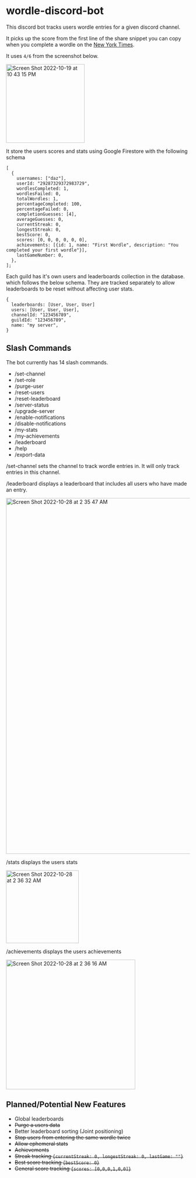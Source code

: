 # wordle-discord-bot

This discord bot tracks users wordle entries for a given discord channel.

It picks up the score from the first line of the share snippet you can copy when you complete a wordle on the [New York Times](https://www.nytimes.com/games/wordle/index.html).

It uses `4/6` from the screenshot below.

<img width="215" alt="Screen Shot 2022-10-19 at 10 43 15 PM" src="https://user-images.githubusercontent.com/30006190/196843865-4937c2b2-ad55-4c0a-9641-a418d4584484.png">

It store the users scores and stats using Google Firestore with the following schema

```
[
  {
    usernames: ["daz"],
    userId: "29287329372983729",
    wordlesCompleted: 1,
    wordlesFailed: 0,
    totalWordles: 1,
    percentageCompleted: 100,
    percentageFailed: 0,
    completionGuesses: [4],
    averageGuesses: 0,
    currentStreak: 0,
    longestStreak: 0,
    bestScore: 0,
    scores: [0, 0, 0, 0, 0, 0],
    achievements: [{id: 1, name: "First Wordle", description: "You completed your first wordle"}],
    lastGameNumber: 0,
  },
];

```

Each guild has it's own users and leaderboards collection in the database. which follows the below schema. They are tracked separately to allow leaderboards to be reset without affecting user stats.

```
{
  leaderboards: [User, User, User]
  users: [User, User, User],
  channelId: "123456789",
  guildId: "123456789",
  name: "my server",
}
```

## Slash Commands

The bot currently has 14 slash commands.

- /set-channel
- /set-role
- /purge-user
- /reset-users
- /reset-leaderboard
- /server-status
- /upgrade-server
- /enable-notifications
- /disable-notifications
- /my-stats
- /my-achievements
- /leaderboard
- /help
- /export-data

/set-channel sets the channel to track wordle entries in. It will only track entries in this channel.

/leaderboard displays a leaderboard that includes all users who have made an entry.

<img width="972" alt="Screen Shot 2022-10-28 at 2 35 47 AM" src="https://user-images.githubusercontent.com/30006190/198519851-adbbdd73-e1e0-4aa4-9c5d-00aec26605fc.png">

/stats displays the users stats

<img width="199" alt="Screen Shot 2022-10-28 at 2 36 32 AM" src="https://user-images.githubusercontent.com/30006190/198519906-7f4e20e5-5093-4178-b39e-1bf7dc13304a.png">

/achievements displays the users achievements

<img width="354" alt="Screen Shot 2022-10-28 at 2 36 16 AM" src="https://user-images.githubusercontent.com/30006190/198520057-4492de5a-fc85-43d1-a4b4-d0afa641c16c.png">

## Planned/Potential New Features

- Global leaderboards
- ~~Purge a users data~~
- Better leaderboard sorting (Joint positioning)
- ~~Stop users from entering the same wordle twice~~
- ~~Allow ephemeral stats~~
- ~~Achievements~~
- ~~Streak tracking `{currentStreak: 0, longestStreak: 0, lastGame: ""}`~~
- ~~Best score tracking `{bestScore: 0}`~~
- ~~General score tracking `{scores: [0,0,0,1,0,0]}`~~
